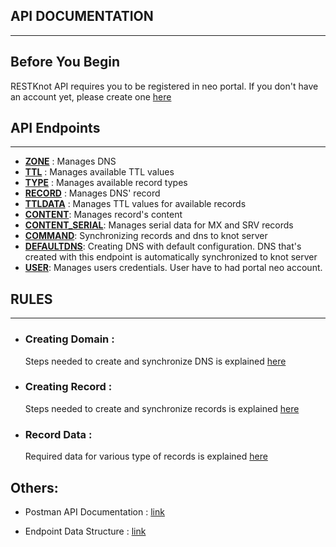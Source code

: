 ## API DOCUMENTATION
-------------------------
## Before You Begin
RESTKnot API requires you to be registered in neo portal. If you don't have an account yet, please create one [here](http://portal.neo.id)



## API Endpoints
------------------
- **[ZONE](markdown/documentation/zone.md)** : Manages DNS
- **[TTL](markdown/documentation/ttl.md)** : Manages available TTL values
- **[TYPE](markdown/documentation/type.md)** : Manages available record types
- **[RECORD](markdown/documentation/record.md)** : Manages DNS' record
- **[TTLDATA](markdown/documentation/ttldata.md)** : Manages TTL values for available records
- **[CONTENT](markdown/documentation/content_data.md)**: Manages record's content
- **[CONTENT_SERIAL](markdown/documentation/content_serial.md)**: Manages serial data for MX and SRV records
- **[COMMAND](markdown/documentation/sendcommand.md)**: Synchronizing records and dns to knot server
- **[DEFAULTDNS](markdown/documentation/defaultdns.md)**: Creating DNS with default configuration. DNS that's created with this endpoint is automatically synchronized to knot server
- **[USER](markdown/documentation/user.md)**: Manages users credentials. User have to had portal neo account.

## RULES
------------------
- ### Creating Domain :
    Steps needed to create and synchronize DNS is explained [here](markdown/documentation/RULES_add_domain.md)
- ### Creating Record :
    Steps needed to create and synchronize records is explained [here](markdown/documentation/RULES_add_record.md)
- ### Record Data :
    Required data for various type of records is explained [here](markdown/documentation/RULES.md)

## Others:
- Postman API Documentation : [link](postman/REST_KNOT_COCKROACH.json)

- Endpoint Data Structure : [link](markdown/data_structure/STRUCTURE_DATA.md)
